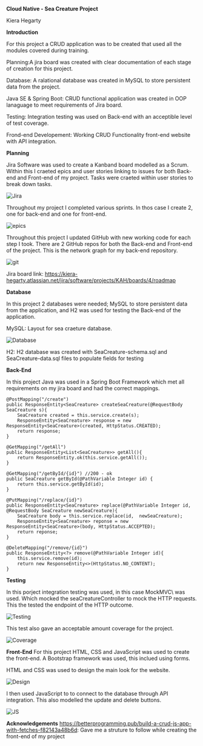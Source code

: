**Cloud Native - Sea Creature Project**

Kiera Hegarty

**Introduction**

For this project a CRUD application was to be created that used all the modules covered during training.

Planning:A jira board was created with clear documentation of each stage of creation for this project. 

Database: A ralational database was created in MySQL to store persistent data from the project.

Java SE & Spring Boot: CRUD functional application was created in OOP lanaguage to meet requirements of Jira board.

Testing: Integration testing was used on Back-end with an acceptible level of test coverage.

Frond-end Developement: Working CRUD Functionality front-end website with API integration.

**Planning**

Jira Software was used to create a Kanband board modelled as a Scrum. Within this I craeted epics and user stories linking to issues for both Back-end and Front-end of my project. Tasks were craeted within user stories to break down tasks.

![Jira](https://user-images.githubusercontent.com/98025303/157713124-24679963-04b3-4aa1-94be-46edfde6c088.jpg)

Throughout my project I completed various sprints. In thos case I create 2, one for back-end and one for front-end.

![epics](https://user-images.githubusercontent.com/98025303/157725707-9a4e4631-0ed8-4c7d-98c0-e1ee79440c0b.png)

Throughout this project I updated GitHub with new working code for each step I took. There are 2 GitHub repos for both the Back-end and Front-end of the project. This is the network graph for my back-end repository.

![git](https://user-images.githubusercontent.com/98025303/157724931-eb68143f-b6f5-4688-b40e-9cd48877d8fb.jpg)

Jira board link: https://kiera-hegarty.atlassian.net/jira/software/projects/KAH/boards/4/roadmap

**Database**

In this project 2 databases were needed; MySQL to store persistent data from the application, and H2 was used for testing the Back-end of the application.

MySQL:
Layout for sea craeture database.

![Database](https://user-images.githubusercontent.com/98025303/157716327-cbd58a0a-ff0a-4022-bbc2-231794102314.jpg)

H2:
H2 database was created with SeaCreature-schema.sql and SeaCreature-data.sql files to populate fields for testing

**Back-End**

In this project Java was used in a Spring Boot Framework which met all requirements on my jira board and had the correct mappings.

	@PostMapping("/create")
	public ResponseEntity<SeaCreature> createSeaCreature(@RequestBody SeaCreature s){
		SeaCreature created = this.service.create(s);
		ResponseEntity<SeaCreature> response = new ResponseEntity<SeaCreature>(created, HttpStatus.CREATED);
		return response;
	}
	
	@GetMapping("/getAll")
	public ResponseEntity<List<SeaCreature>> getAll(){
		return ResponseEntity.ok(this.service.getAll());
	}
	
	@GetMapping("/getById/{id}") //200 - ok
	public SeaCreature getById(@PathVariable Integer id) {
		return this.service.getById(id);
	}
  
	@PutMapping("/replace/{id}")
	public ResponseEntity<SeaCreature> replace(@PathVariable Integer id, @RequestBody SeaCreature newSeaCreature){
		SeaCreature body = this.service.replace(id,  newSeaCreature);
		ResponseEntity<SeaCreature> reponse = new ResponseEntity<SeaCreature>(body, HttpStatus.ACCEPTED);
		return reponse;
	}
	
	@DeleteMapping("/remove/{id}")
	public ResponseEntity<?> remove(@PathVariable Integer id){
		this.service.remove(id);
		return new ResponseEntity<>(HttpStatus.NO_CONTENT);
	}
  
  **Testing**
  
  In this porject integration testing was used, in this case MockMVC\ was used. Which mocked the seaCreatureController to mock the HTTP requests. This the tested the endpoint of the HTTP outcome.
  
![Testing](https://user-images.githubusercontent.com/98025303/157719088-85e59e5d-892e-4947-bcbb-b594d2cdd246.jpg)

This test also gave an acceptable amount coverage for the project.

![Coverage](https://user-images.githubusercontent.com/98025303/157719292-bff0a6fb-a336-4cad-b075-e5b2953a6d91.jpg)

**Front-End**
For this project HTML, CSS and JavaScript was used to create the front-end. A Bootstrap framework was used, this inclued using forms.

HTML and CSS was used to design the main look for the website.

![Design](https://user-images.githubusercontent.com/98025303/157722458-5e972617-6be3-4fa9-8ea2-accf7cc6b7af.jpg)

I then used JavaScript to to connect to the database through API integration. This also modelled the update and delete buttons.

![JS](https://user-images.githubusercontent.com/98025303/157723290-648419a3-bf66-4815-bc43-d783021ef11d.jpg)

**Acknowledgements**
https://betterprogramming.pub/build-a-crud-js-app-with-fetches-f82143a48b6d: Gave me a struture to follow while creating the front-end of my project



